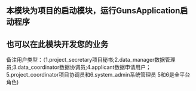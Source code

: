 ## 本模块为项目的启动模块，运行GunsApplication启动程序

## 也可以在此模块开发您的业务

备注用户类型：（1.project_secretary项目秘书;2.data_manager数据管理员;3.data_coordinator数据协调员;4.applicant数据申请用户；5.project_coordinator项目协调员和6.system_admin系统管理员
        5和6是全平台角色)
